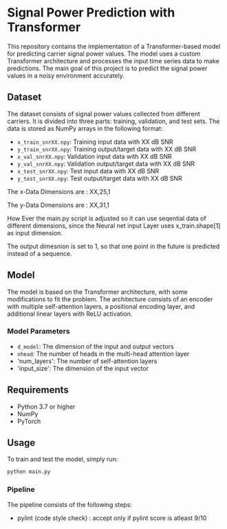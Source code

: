 # Signal Power Prediction with Transformer

This repository contains the implementation of a Transformer-based model for predicting carrier signal power values. The model uses a custom Transformer architecture and processes the input time series data to make predictions. The main goal of this project is to predict the signal power values in a noisy environment accurately.

## Dataset

The dataset consists of signal power values collected from different carriers. It is divided into three parts: training, validation, and test sets. The data is stored as NumPy arrays in the following format:

- `x_train_snrXX.npy`: Training input data with XX dB SNR
- `y_train_snrXX.npy`: Training output/target data with XX dB SNR
- `x_val_snrXX.npy`: Validation input data with XX dB SNR
- `y_val_snrXX.npy`: Validation output/target data with XX dB SNR
- `x_test_snrXX.npy`: Test input data with XX dB SNR
- `y_test_snrXX.npy`: Test output/target data with XX dB SNR

The x-Data Dimensions are : XX,25,1

The y-Data Dimensions are : XX,31,1


How Ever the main.py script is adjusted so it can use seqential data of different dimensions, since the Neural net input Layer uses x_train.shape[1] as input dimension.

The output dimesnion is set to 1, so that one point in the future is predicted instead of a sequence.




## Model

The model is based on the Transformer architecture, with some modifications to fit the problem. The architecture consists of an encoder with multiple self-attention layers, a positional encoding layer, and additional linear layers with ReLU activation.

### Model Parameters

- `d_model`: The dimension of the input and output vectors  
- `nhead`: The number of heads in the multi-head attention layer
- 'num_layers': The number of self-attention layers
- 'input_size': The dimension of the input vector
## Requirements

- Python 3.7 or higher
- NumPy
- PyTorch

## Usage

To train and test the model, simply run:

```bash
python main.py
```

### Pipeline

The pipeline consists of the following steps:

- pylint (code style check) : accept only if pylint score is atleast 9/10

